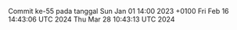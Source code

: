 Commit ke-55 pada tanggal Sun Jan 01 14:00 2023 +0100
Fri Feb 16 14:43:06 UTC 2024
Thu Mar 28 10:43:13 UTC 2024
